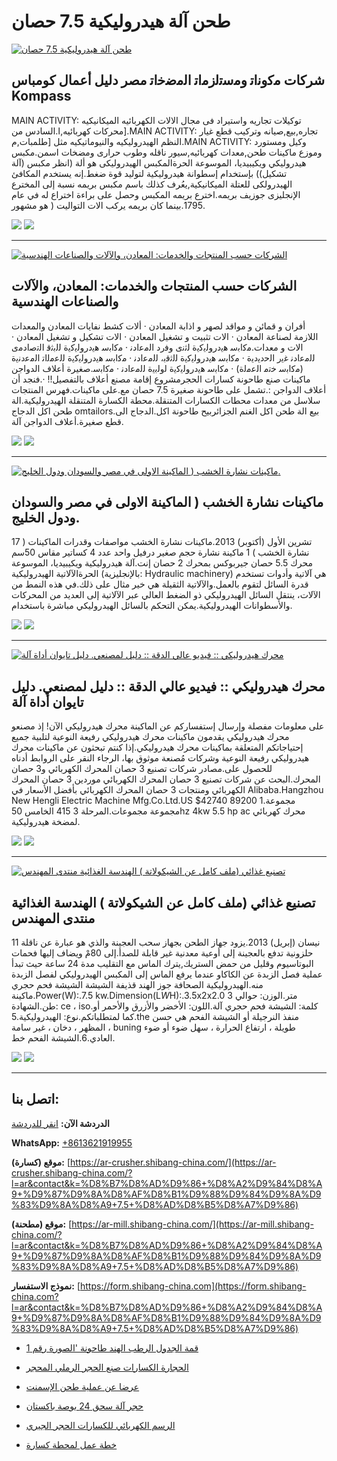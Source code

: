 # طحن آلة هيدروليكية 7.5 حصان

<a href="https://swt.shibang-china.com/?l=ar&img&k=%D8%B7%D8%AD%D9%86+%D8%A2%D9%84%D8%A9+%D9%87%D9%8A%D8%AF%D8%B1%D9%88%D9%84%D9%8A%D9%83%D9%8A%D8%A9+7.5+%D8%AD%D8%B5%D8%A7%D9%86" target="_blank">![طحن آلة هيدروليكية 7.5 حصان](http://static.shibang-china.com/all-800x300/1159.jpg)</a>

## شركات ﻣﻛﻭﻧﺍﺗ ﻭﻣﺳﺗﻟﺯﻣﺍﺗ ﺍﻟﻣﺿﺧﺍﺗ مصر دليل أعمال كومباس Kompass
MAIN ACTIVITY: توكيلات تجاريه واستيراد فى مجال الالات الكهربائيه الميكانيكيه [محركات كهربائيه,ا.السادس من.MAIN ACTIVITY: تجاره,بيع,صيانه وتركيب قطع غيار النظم الهيدروليكيه والنيوماتيكيه مثل [طلمبات,م.MAIN ACTIVITY: وكيل ومستورد وموزع ماكينات طحن,معدات كهربائيه,سيور ناقله وطوب حرارى ومضخات اسمن.مكبس هيدروليكي ويكيبيديا، الموسوعة الحرةالمكبس الهيدروليكى هو ألة (انظر مكبس (آلة تشكيل)) بإستخدام إسطوانة هيدروليكية لتوليد قوة ضغط.إنه يستخدم المكافئ الهيدرولكى للعتلة الميكانيكية,يعُرف كذلك باسم مكبس بريمه نسبة إلى المخترع الإنجليزى جوزيف بريمه.اخترع بريمه المكبس وحصل على براءة اختراع له في عام 1795.بينما كان بريمه يركب الات التواليت ( هو مشهور.


<a href="https://whatsapp.shibangsoft.com/WhatsApp.php" target="_blank" title="WhatsApp">![](http://static.shibang-china.com/icon/whatsapp.png)</a> <a href="https://swt.shibang-china.com/?l=ar&icon&k=%D8%B7%D8%AD%D9%86+%D8%A2%D9%84%D8%A9+%D9%87%D9%8A%D8%AF%D8%B1%D9%88%D9%84%D9%8A%D9%83%D9%8A%D8%A9+7.5+%D8%AD%D8%B5%D8%A7%D9%86" target="_blank">![](http://static.shibang-china.com/icon/chat-ar.png)</a>

---

<a href="https://swt.shibang-china.com/?l=ar&img&k=%D8%B7%D8%AD%D9%86+%D8%A2%D9%84%D8%A9+%D9%87%D9%8A%D8%AF%D8%B1%D9%88%D9%84%D9%8A%D9%83%D9%8A%D8%A9+7.5+%D8%AD%D8%B5%D8%A7%D9%86" target="_blank">![الشركات حسب المنتجات والخدمات: المعادن، والآلات والصناعات الهندسية](http://static.shibang-china.com/all-800x300/140.jpg)</a>

## الشركات حسب المنتجات والخدمات: المعادن، والآلات والصناعات الهندسية
أفران و قمائن و مواقد لصهر و اذابة المعادن &middot; ألات كشط نفايات المعادن والمعدات اللازمة لصناعة المعادن &middot; الات تثبيت و تشغيل المعادن &middot; الات تشكيل و تشغيل المعادن &middot; الات و معدات.ﻣﻛﺍﺑﺳ ﻫﻳﺩﺭﻭﻟﻳﻛﻳﺓ ﻟﺛﻧﻯ ﻭﻓﺭﺩ ﺍﻟﻣﻋﺍﺩﻧ &middot; ﻣﻛﺍﺑﺳ ﻫﻳﺩﺭﻭﻟﻳﻛﻳﺓ ﻟﻟﺑﺛﻗ ﺍﻟﺗﺻﺍﺩﻣﻯ ﻟﻟﻣﻋﺍﺩﻧ ﻏﻳﺭ ﺍﻟﺣﺩﻳﺩﻳﺓ &middot; ﻣﻛﺍﺑﺳ ﻫﻳﺩﺭﻭﻟﻳﻛﻳﺓ ﻟﻟﺛﻗﺑ، ﻟﻟﻣﻋﺍﺩﻧ &middot; ﻣﻛﺍﺑﺳ ﻫﻳﺩﺭﻭﻟﻳﻛﻳﺓ ﻟﻟﻋﻣﻟﺍﺗ ﺍﻟﻣﻋﺩﻧﻳﺓ (ﻣﻛﺍﺑﺳ ﺧﺗﻣ ﺍﻟﻋﻣﻟﺓ) &middot; ﻣﻛﺍﺑﺳ ﻫﻳﺩﺭﻭﻟﻳﻛﻳﺓ ﻟﻭﻟﺑﻳﺓ ﻟﻟﻣﻋﺍﺩﻧ &middot; ﻣﻛﺍﺑﺳ.صغيرة أعلاف الدواجن ماكينات صنع طاحونة كسارات الحجرمشروع إقامة مصنع أعلاف بالتفصيل!! ·.فنجد أن أعلاف الدواجن :.تشمل على طاحونة صغيرة 7.5 حصان مع.على ماكينات.فهرس المنتجات سلاسل من معدات محطات الكسارات المتنقلة.محطة الكسارة المتنقلة الهيدروليكية.الة طحن اكل الدجاج omtailors.بيع الة طحن اكل الغنم الجزائربيح طاحونة اكل.الدجاج الى قطع صغيرة.أعلاف الدواجن آلة.


<a href="https://whatsapp.shibangsoft.com/WhatsApp.php" target="_blank" title="WhatsApp">![](http://static.shibang-china.com/icon/whatsapp.png)</a> <a href="https://swt.shibang-china.com/?l=ar&icon&k=%D8%B7%D8%AD%D9%86+%D8%A2%D9%84%D8%A9+%D9%87%D9%8A%D8%AF%D8%B1%D9%88%D9%84%D9%8A%D9%83%D9%8A%D8%A9+7.5+%D8%AD%D8%B5%D8%A7%D9%86" target="_blank">![](http://static.shibang-china.com/icon/chat-ar.png)</a>

---

<a href="https://swt.shibang-china.com/?l=ar&img&k=%D8%B7%D8%AD%D9%86+%D8%A2%D9%84%D8%A9+%D9%87%D9%8A%D8%AF%D8%B1%D9%88%D9%84%D9%8A%D9%83%D9%8A%D8%A9+7.5+%D8%AD%D8%B5%D8%A7%D9%86" target="_blank">![ماكينات نشارة الخشب ( الماكينة الاولى في مصر والسودان ودول الخليج.](http://static.shibang-china.com/all-800x300/915.jpg)</a>

## ماكينات نشارة الخشب ( الماكينة الاولى في مصر والسودان ودول الخليج.
17 تشرين الأول (أكتوبر) 2013.ماكينات نشارة الخشب مواصفات وقدرات الماكينات ( نشارة الخشب ) 1 ماكينة نشارة حجم صغير درفيل واحد عدد 4 كساتير مقاس 50سم محرك 5.5 حصان جيربوكس بمحرك 2 حصان إنت.آلة هيدروليكية ويكيبيديا، الموسوعة الحرةالآلاتية الهيدروليكية (بالإنجليزية: Hydraulic machinery) هي آلاتية وأدوات تستخدم قدرة السائل لتقوم بالعمل.والآلاتية الثقيلة هي خير مثال على ذلك.في هذه النمط من الآلات، ينتقل السائل الهيدروليكي ذو الضغط العالي عبر الآلاتية إلى العديد من المحركات والأسطوانات الهيدروليكية.يمكن التحكم بالسائل الهيدروليكي مباشرة باستخدام.


<a href="https://whatsapp.shibangsoft.com/WhatsApp.php" target="_blank" title="WhatsApp">![](http://static.shibang-china.com/icon/whatsapp.png)</a> <a href="https://swt.shibang-china.com/?l=ar&icon&k=%D8%B7%D8%AD%D9%86+%D8%A2%D9%84%D8%A9+%D9%87%D9%8A%D8%AF%D8%B1%D9%88%D9%84%D9%8A%D9%83%D9%8A%D8%A9+7.5+%D8%AD%D8%B5%D8%A7%D9%86" target="_blank">![](http://static.shibang-china.com/icon/chat-ar.png)</a>

---

<a href="https://swt.shibang-china.com/?l=ar&img&k=%D8%B7%D8%AD%D9%86+%D8%A2%D9%84%D8%A9+%D9%87%D9%8A%D8%AF%D8%B1%D9%88%D9%84%D9%8A%D9%83%D9%8A%D8%A9+7.5+%D8%AD%D8%B5%D8%A7%D9%86" target="_blank">![محرك هيدروليكي :: فيديو عالي الدقة :: دليل لمصنعي. دليل تايوان أداة آلة](http://static.shibang-china.com/all-800x300/877.jpg)</a>

## محرك هيدروليكي :: فيديو عالي الدقة :: دليل لمصنعي. دليل تايوان أداة آلة
على معلومات مفصلة وإرسال إستفساركم عن الماكينة محرك هيدروليكي الآن! إذ مصنعو محرك هيدروليكي يقدمون ماكينات محرك هيدروليكي رفيعة النوعية لتلبية جميع إحتياجاتكم المتعلقة بماكينات محرك هيدروليكي.إذا كنتم تبحثون عن ماكينات محرك هيدروليكي رفيعة النوعية وشركات مُصنعة موثوق بها، الرجاء النقر على الروابط أدناه للحصول على.مصادر شركات تصنيع 3 حصان المحرك الكهربائي و3 حصان المحرك.البحث عن شركات تصنيع 3 حصان المحرك الكهربائي موردين 3 حصان المحرك الكهربائي ومنتجات 3 حصان المحرك الكهربائي بأفضل الأسعار في Alibaba.Hangzhou New Hengli Electric Machine Mfg.Co.Ltd.US $42740 89200 مجموعة.1 مجموعة مجموعات.المرحلة 3 415 الخامس 50hz 4kw 5.5 hp ac محرك كهربائي لمضخة هيدروليكية.


<a href="https://whatsapp.shibangsoft.com/WhatsApp.php" target="_blank" title="WhatsApp">![](http://static.shibang-china.com/icon/whatsapp.png)</a> <a href="https://swt.shibang-china.com/?l=ar&icon&k=%D8%B7%D8%AD%D9%86+%D8%A2%D9%84%D8%A9+%D9%87%D9%8A%D8%AF%D8%B1%D9%88%D9%84%D9%8A%D9%83%D9%8A%D8%A9+7.5+%D8%AD%D8%B5%D8%A7%D9%86" target="_blank">![](http://static.shibang-china.com/icon/chat-ar.png)</a>

---

<a href="https://swt.shibang-china.com/?l=ar&img&k=%D8%B7%D8%AD%D9%86+%D8%A2%D9%84%D8%A9+%D9%87%D9%8A%D8%AF%D8%B1%D9%88%D9%84%D9%8A%D9%83%D9%8A%D8%A9+7.5+%D8%AD%D8%B5%D8%A7%D9%86" target="_blank">![تصنيع غذائي (ملف كامل عن الشيكولاتة ) الهندسة الغذائية منتدى المهندس](http://static.shibang-china.com/all-800x300/116.jpg)</a>

## تصنيع غذائي (ملف كامل عن الشيكولاتة ) الهندسة الغذائية منتدى المهندس
11 نيسان (إبريل) 2013.يزود جهاز الطحن بجهاز سحب العجينة والذي هو عبارة عن ناقلة حلزونية تدفع بالعجينة إلى أوعية معدنية غير قابلة للصدأ.إلى 80مْ ويضاف إليها فحمات البوتاسيوم وقليل من حمض الستريك,يترك الماس مع التقليب مدة 24 ساعة حيث تبدأ عملية فصل الزبدة عن الكاكاو عندما يرفع الماس إلى المكبس الهيدروليكي لفصل الزبدة منه.الهيدروليكية الصحافة جوز الهند قذيفة الشيشة الشيشة فحم حجري ماكينة.Power(W):.7.5 kw.Dimension(L*W*H):.3.5x2x2.0 متر.الوزن: حوالي 3 طن.الشهادة: ce ، iso.كلمة: الشيشة فحم حجري آلة.اللون: الأخضر والأزرق والأحمر أو كما لمتطلباتكم.نوع: الهيدروليكية.5.the منفذ النرجيلة أو الشيشة الفحم هي حسن المظهر ، دخان ، غير سامة ، buning طويلة ، ارتفاع الحرارة ، سهل ضوء أو ضوء العادي.6.الشيشة الفحم خط.


<a href="https://whatsapp.shibangsoft.com/WhatsApp.php" target="_blank" title="WhatsApp">![](http://static.shibang-china.com/icon/whatsapp.png)</a> <a href="https://swt.shibang-china.com/?l=ar&icon&k=%D8%B7%D8%AD%D9%86+%D8%A2%D9%84%D8%A9+%D9%87%D9%8A%D8%AF%D8%B1%D9%88%D9%84%D9%8A%D9%83%D9%8A%D8%A9+7.5+%D8%AD%D8%B5%D8%A7%D9%86" target="_blank">![](http://static.shibang-china.com/icon/chat-ar.png)</a>

---
## اتصل بنا:

**الدردشة الآن:** [انقر للدردشة](https://swt.shibang-china.com?l=ar&contact&k=%D8%B7%D8%AD%D9%86+%D8%A2%D9%84%D8%A9+%D9%87%D9%8A%D8%AF%D8%B1%D9%88%D9%84%D9%8A%D9%83%D9%8A%D8%A9+7.5+%D8%AD%D8%B5%D8%A7%D9%86)

**WhatsApp:**  [+8613621919955](https://whatsapp.shibangsoft.com/WhatsApp.php)

**موقع (كسارة):** [https://ar-crusher.shibang-china.com/](https://ar-crusher.shibang-china.com/?l=ar&contact&k=%D8%B7%D8%AD%D9%86+%D8%A2%D9%84%D8%A9+%D9%87%D9%8A%D8%AF%D8%B1%D9%88%D9%84%D9%8A%D9%83%D9%8A%D8%A9+7.5+%D8%AD%D8%B5%D8%A7%D9%86)

**موقع (مطحنة):** [https://ar-mill.shibang-china.com/](https://ar-mill.shibang-china.com/?l=ar&contact&k=%D8%B7%D8%AD%D9%86+%D8%A2%D9%84%D8%A9+%D9%87%D9%8A%D8%AF%D8%B1%D9%88%D9%84%D9%8A%D9%83%D9%8A%D8%A9+7.5+%D8%AD%D8%B5%D8%A7%D9%86)

**نموذج الاستفسار:** [https://form.shibang-china.com](https://form.shibang-china.com?l=ar&contact&k=%D8%B7%D8%AD%D9%86+%D8%A2%D9%84%D8%A9+%D9%87%D9%8A%D8%AF%D8%B1%D9%88%D9%84%D9%8A%D9%83%D9%8A%D8%A9+7.5+%D8%AD%D8%B5%D8%A7%D9%86)

* [قمة الجدول الرطب الهند طاحونة &#39;الصورة رقم 1](../28/%D9%82%D9%85%D8%A9%20%D8%A7%D9%84%D8%AC%D8%AF%D9%88%D9%84%20%D8%A7%D9%84%D8%B1%D8%B7%D8%A8%20%D8%A7%D9%84%D9%87%D9%86%D8%AF%20%D8%B7%D8%A7%D8%AD%D9%88%D9%86%D8%A9%20%26%2339%3B%D8%A7%D9%84%D8%B5%D9%88%D8%B1%D8%A9%20%D8%B1%D9%82%D9%85%201.md)

* [الحجارة الكسارات صنع الحجر الرملي المحجر](../30/%D8%A7%D9%84%D8%AD%D8%AC%D8%A7%D8%B1%D8%A9%20%D8%A7%D9%84%D9%83%D8%B3%D8%A7%D8%B1%D8%A7%D8%AA%20%D8%B5%D9%86%D8%B9%20%D8%A7%D9%84%D8%AD%D8%AC%D8%B1%20%D8%A7%D9%84%D8%B1%D9%85%D9%84%D9%8A%20%D8%A7%D9%84%D9%85%D8%AD%D8%AC%D8%B1.md)

* [عرضا عن عملية طحن الإسمنت](../27/%D8%B9%D8%B1%D8%B6%D8%A7%20%D8%B9%D9%86%20%D8%B9%D9%85%D9%84%D9%8A%D8%A9%20%D8%B7%D8%AD%D9%86%20%D8%A7%D9%84%D8%A5%D8%B3%D9%85%D9%86%D8%AA.md)

* [حجر آلة سحق 24 بوصة باكستان](../27/%D8%AD%D8%AC%D8%B1%20%D8%A2%D9%84%D8%A9%20%D8%B3%D8%AD%D9%82%2024%20%D8%A8%D9%88%D8%B5%D8%A9%20%D8%A8%D8%A7%D9%83%D8%B3%D8%AA%D8%A7%D9%86.md)

* [الرسم الكهربائي للكسارات الحجر الجيري](../30/%D8%A7%D9%84%D8%B1%D8%B3%D9%85%20%D8%A7%D9%84%D9%83%D9%87%D8%B1%D8%A8%D8%A7%D8%A6%D9%8A%20%D9%84%D9%84%D9%83%D8%B3%D8%A7%D8%B1%D8%A7%D8%AA%20%D8%A7%D9%84%D8%AD%D8%AC%D8%B1%20%D8%A7%D9%84%D8%AC%D9%8A%D8%B1%D9%8A.md)

* [خطة عمل لمحطة كسارة](../29/%D8%AE%D8%B7%D8%A9%20%D8%B9%D9%85%D9%84%20%D9%84%D9%85%D8%AD%D8%B7%D8%A9%20%D9%83%D8%B3%D8%A7%D8%B1%D8%A9.md)
